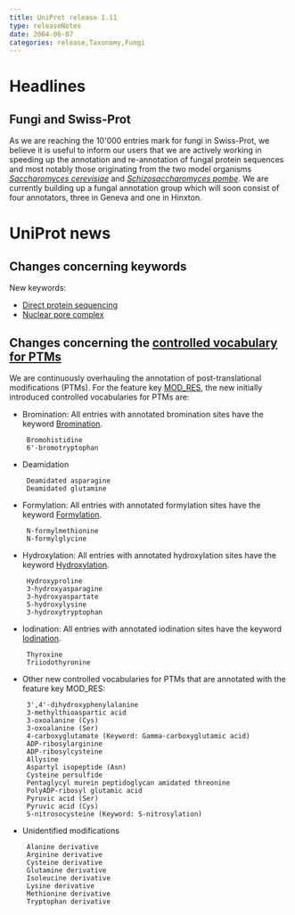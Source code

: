 ```yaml
---
title: UniProt release 1.11
type: releaseNotes
date: 2004-06-07
categories: release,Taxonomy,Fungi
---
```


# Headlines

## Fungi and Swiss-Prot

As we are reaching the 10'000 entries mark for fungi in Swiss-Prot, we believe it is useful to inform our users that we are actively working in speeding up the annotation and re-annotation of fungal protein sequences and most notably those originating from the two model organisms [_Saccharomyces cerevisiae_](https://www.uniprot.org/taxonomy/4932) and [_Schizosaccharomyces pombe_](https://www.uniprot.org/taxonomy/4896). We are currently building up a fungal annotation group which will soon consist of four annotators, three in Geneva and one in Hinxton.

# UniProt news

## Changes concerning keywords

New keywords:

- [Direct protein sequencing](https://www.uniprot.org/keywords/KW-0903)
- [Nuclear pore complex](https://www.uniprot.org/keywords/KW-0906)

## Changes concerning the [controlled vocabulary for PTMs](https://ftp.uniprot.org/pub/databases/uniprot/current_release/knowledgebase/complete/docs/ptmlist)

We are continuously overhauling the annotation of post-translational modifications (PTMs). For the feature key [MOD_RES](https://www.uniprot.org/manual/mod_res), the new initially introduced controlled vocabularies for PTMs are:

- Bromination: All entries with annotated bromination sites have the keyword [Bromination](https://www.uniprot.org/keywords/KW-0102).

       Bromohistidine
       6'-bromotryptophan

- Deamidation

       Deamidated asparagine
       Deamidated glutamine

- Formylation: All entries with annotated formylation sites have the keyword [Formylation](https://www.uniprot.org/keywords/KW-0291).

       N-formylmethionine
       N-formylglycine

- Hydroxylation: All entries with annotated hydroxylation sites have the keyword [Hydroxylation](https://www.uniprot.org/keywords/KW-0379).

       Hydroxyproline
       3-hydroxyasparagine
       3-hydroxyaspartate
       5-hydroxylysine
       3-hydroxytryptophan

- Iodination: All entries with annotated iodination sites have the keyword [Iodination](https://www.uniprot.org/keywords/KW-0405).

       Thyroxine
       Triiodothyronine

- Other new controlled vocabularies for PTMs that are annotated with the feature key MOD_RES:

       3',4'-dihydroxyphenylalanine
       3-methylthioaspartic acid
       3-oxoalanine (Cys)
       3-oxoalanine (Ser)
       4-carboxyglutamate (Keyword: Gamma-carboxyglutamic acid)
       ADP-ribosylarginine
       ADP-ribosylcysteine
       Allysine
       Aspartyl isopeptide (Asn)
       Cysteine persulfide
       Pentaglycyl murein peptidoglycan amidated threonine
       PolyADP-ribosyl glutamic acid
       Pyruvic acid (Ser)
       Pyruvic acid (Cys)
       S-nitrosocysteine (Keyword: S-nitrosylation)

- Unidentified modifications

       Alanine derivative
       Arginine derivative
       Cysteine derivative
       Glutamine derivative
       Isoleucine derivative
       Lysine derivative
       Methionine derivative
       Tryptophan derivative
